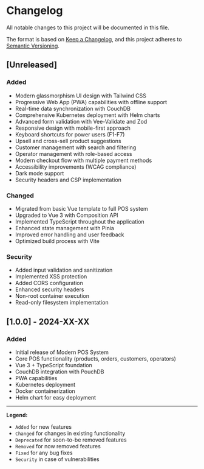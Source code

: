 # Changelog

All notable changes to this project will be documented in this file.

The format is based on [Keep a Changelog](https://keepachangelog.com/en/1.0.0/),
and this project adheres to [Semantic Versioning](https://semver.org/spec/v2.0.0.html).

## [Unreleased]

### Added
- Modern glassmorphism UI design with Tailwind CSS
- Progressive Web App (PWA) capabilities with offline support
- Real-time data synchronization with CouchDB
- Comprehensive Kubernetes deployment with Helm charts
- Advanced form validation with Vee-Validate and Zod
- Responsive design with mobile-first approach
- Keyboard shortcuts for power users (F1-F7)
- Upsell and cross-sell product suggestions
- Customer management with search and filtering
- Operator management with role-based access
- Modern checkout flow with multiple payment methods
- Accessibility improvements (WCAG compliance)
- Dark mode support
- Security headers and CSP implementation

### Changed
- Migrated from basic Vue template to full POS system
- Upgraded to Vue 3 with Composition API
- Implemented TypeScript throughout the application
- Enhanced state management with Pinia
- Improved error handling and user feedback
- Optimized build process with Vite

### Security
- Added input validation and sanitization
- Implemented XSS protection
- Added CORS configuration
- Enhanced security headers
- Non-root container execution
- Read-only filesystem implementation

## [1.0.0] - 2024-XX-XX

### Added
- Initial release of Modern POS System
- Core POS functionality (products, orders, customers, operators)
- Vue 3 + TypeScript foundation
- CouchDB integration with PouchDB
- PWA capabilities
- Kubernetes deployment
- Docker containerization
- Helm chart for easy deployment

---

**Legend:**
- `Added` for new features
- `Changed` for changes in existing functionality
- `Deprecated` for soon-to-be removed features
- `Removed` for now removed features
- `Fixed` for any bug fixes
- `Security` in case of vulnerabilities
